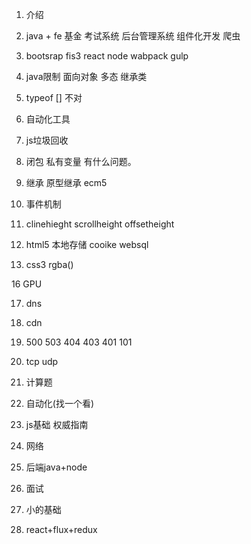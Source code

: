 1. 介绍 
2.  java + fe 基金 考试系统 后台管理系统 组件化开发 爬虫   
3.  bootsrap fis3 react node wabpack gulp  

4.  java限制 面向对象 多态 继承类   

5.  typeof [] 不对  

6.  自动化工具   

8.  js垃圾回收    

9.  闭包 私有变量 有什么问题。  

10. 继承 原型继承 ecm5   

11. 事件机制   

12. clinehieght scrollheight offsetheight  

14. html5 本地存储 cooike websql   

15. css3 rgba()   

16  GPU   

17. dns     

18. cdn    

19. 500 503 404 403 401 101 

20. tcp udp

21. 计算题

1. 自动化(找一个看)
2. js基础 权威指南
3. 网络
4. 后端java+node
5. 面试
6. 小的基础
7. react+flux+redux


